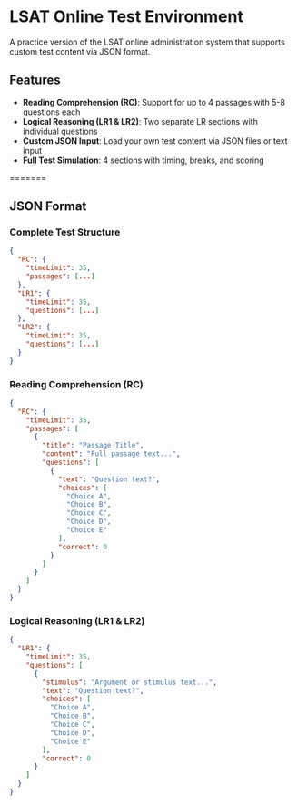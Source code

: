 # LSAT Online Test Environment

A practice version of the LSAT online administration system that supports custom test content via JSON format.

## Features

- **Reading Comprehension (RC)**: Support for up to 4 passages with 5-8 questions each
- **Logical Reasoning (LR1 & LR2)**: Two separate LR sections with individual questions
- **Custom JSON Input**: Load your own test content via JSON files or text input
- **Full Test Simulation**: 4 sections with timing, breaks, and scoring

=======
## JSON Format

### Complete Test Structure

```json
{
  "RC": {
    "timeLimit": 35,
    "passages": [...]
  },
  "LR1": {
    "timeLimit": 35,
    "questions": [...]
  },
  "LR2": {
    "timeLimit": 35,
    "questions": [...]
  }
}
```

### Reading Comprehension (RC)

```json
{
  "RC": {
    "timeLimit": 35,
    "passages": [
      {
        "title": "Passage Title",
        "content": "Full passage text...",
        "questions": [
          {
            "text": "Question text?",
            "choices": [
              "Choice A",
              "Choice B", 
              "Choice C",
              "Choice D",
              "Choice E"
            ],
            "correct": 0
          }
        ]
      }
    ]
  }
}
```

### Logical Reasoning (LR1 & LR2)

```json
{
  "LR1": {
    "timeLimit": 35,
    "questions": [
      {
        "stimulus": "Argument or stimulus text...",
        "text": "Question text?",
        "choices": [
          "Choice A",
          "Choice B",
          "Choice C", 
          "Choice D",
          "Choice E"
        ],
        "correct": 0
      }
    ]
  }
}
```
